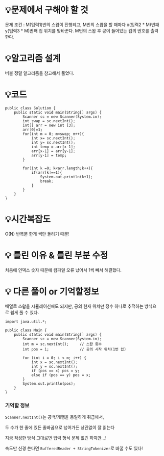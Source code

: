 # 💡**문제에서 구해야 할 것**

문제 조건 : 
M(입력1)번의 스왑이 진행되고, M번의 스왑을 할 때마다 x(입력2 * M)번째 y(입력3 * M)번째 컵 위치를 맞바꾼다.
M번의 스왑 후 공이 들어있는 컵의 번호를 출력한다.

# 💡**알고리즘 설계**

버블 정렬 알고리즘을 참고해서 풀었다.

# 💡코드

```
public class Solution {
    public static void main(String[] args) {
        Scanner sc = new Scanner(System.in);
        int swap = sc.nextInt();
        int[] arr = new int [3];
        arr[0]=1;
        for(int m = 0; m<swap; m++){
            int x= sc.nextInt();
            int y= sc.nextInt();
            int temp = arr[x-1];
            arr[x-1] = arr[y-1];
            arr[y-1] = temp;
        }

        for(int k =0; k<arr.length;k++){
            if(arr[k]==1){
                System.out.println(k+1);
                break;
            }
        }
    }
}
```

# 💡시간복잡도

O(N) 반복문 한개 씩만 돌리기 때문!

# 💡 틀린 이유 & 틀린 부분 수정

처음에 인덱스 숫자 때문에 컴파일 오류 났어서 1씩 빼서 해결했다.

# 💡 다른 풀이 or 기억할정보

배열로 스왑을 시뮬레이션해도 되지만, 공의 현재 위치만 정수 하나로 추적하는 방식으로 쉽게 풀 수 있다.

```
import java.util.*;

public class Main {
    public static void main(String[] args) {
        Scanner sc = new Scanner(System.in);
        int m = sc.nextInt();     // 스왑 횟수
        int pos = 1;              // 공의 시작 위치(1번 컵)

        for (int i = 0; i < m; i++) {
            int x = sc.nextInt();
            int y = sc.nextInt();
            if (pos == x) pos = y;
            else if (pos == y) pos = x;
        }
        System.out.println(pos);
    }
}
```

### 기억할 정보

`Scanner.nextInt()`는 공백/개행을 동일하게 취급해서, 

두 수가 한 줄에 있든 줄바꿈으로 넘어가든 상관없이 잘 읽는다

지금 작성한 방식 그대로면 입력 형식 문제 없긴 하지만…!

속도만 신경 쓴다면 `BufferedReader + StringTokenizer`로 바꿀 수도 있다!
